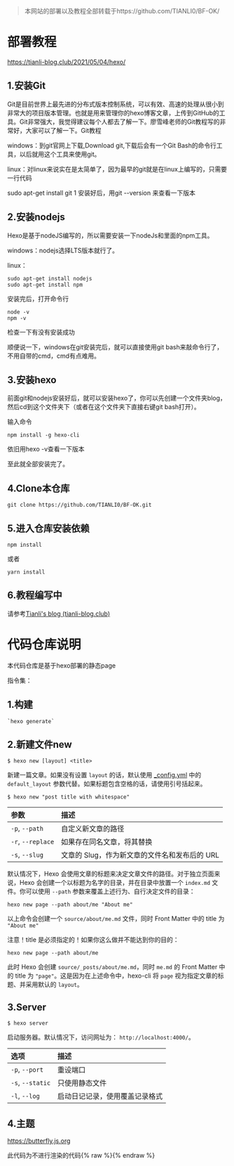 > 本网站的部署以及教程全部转载于https://github.com/TIANLI0/BF-OK/

# 部署教程

https://tianli-blog.club/2021/05/04/hexo/

## 1.安装Git

Git是目前世界上最先进的分布式版本控制系统，可以有效、高速的处理从很小到非常大的项目版本管理。也就是用来管理你的hexo博客文章，上传到GitHub的工具。Git非常强大，我觉得建议每个人都去了解一下。廖雪峰老师的Git教程写的非常好，大家可以了解一下。Git教程

windows：到git官网上下载,Download git,下载后会有一个Git Bash的命令行工具，以后就用这个工具来使用git。

linux：对linux来说实在是太简单了，因为最早的git就是在linux上编写的，只需要一行代码

sudo apt-get install git
1
安装好后，用git --version 来查看一下版本

## 2.安装nodejs

Hexo是基于nodeJS编写的，所以需要安装一下nodeJs和里面的npm工具。

windows：nodejs选择LTS版本就行了。

linux：

```ssh
sudo apt-get install nodejs
sudo apt-get install npm
```


安装完后，打开命令行

```ssh
node -v
npm -v
```

检查一下有没有安装成功


顺便说一下，windows在git安装完后，就可以直接使用git bash来敲命令行了，不用自带的cmd，cmd有点难用。

## 3.安装hexo

前面git和nodejs安装好后，就可以安装hexo了，你可以先创建一个文件夹blog，然后cd到这个文件夹下（或者在这个文件夹下直接右键git bash打开）。

输入命令

```ssh
npm install -g hexo-cli
```

依旧用hexo -v查看一下版本

至此就全部安装完了。

## 4.Clone本仓库

```ssh
git clone https://github.com/TIANLI0/BF-OK.git
```

## 5.进入仓库安装依赖

```ssh
npm install
```

或者

```ssh
yarn install
```

## 6.教程编写中

请参考[Tianli's blog (tianli-blog.club)](https://tianli-blog.club/2021/05/04/hexo)

# 代码仓库说明

本代码仓库是基于hexo部署的静态page

指令集：

## 1.构建

```
`hexo generate`
```



## 2.新建文件new

```
$ hexo new [layout] <title>
```

新建一篇文章。如果没有设置 `layout` 的话，默认使用 [_config.yml](https://hexo.io/zh-cn/docs/configuration) 中的 `default_layout` 参数代替。如果标题包含空格的话，请使用引号括起来。

```
$ hexo new "post title with whitespace"
```

| 参数              | 描述                                          |
| :---------------- | :-------------------------------------------- |
| `-p`, `--path`    | 自定义新文章的路径                            |
| `-r`, `--replace` | 如果存在同名文章，将其替换                    |
| `-s`, `--slug`    | 文章的 Slug，作为新文章的文件名和发布后的 URL |

默认情况下，Hexo 会使用文章的标题来决定文章文件的路径。对于独立页面来说，Hexo 会创建一个以标题为名字的目录，并在目录中放置一个 `index.md` 文件。你可以使用 `--path` 参数来覆盖上述行为、自行决定文件的目录：

```
hexo new page --path about/me "About me"
```

以上命令会创建一个 `source/about/me.md` 文件，同时 Front Matter 中的 title 为 `"About me"`

注意！title 是必须指定的！如果你这么做并不能达到你的目的：

```
hexo new page --path about/me
```

此时 Hexo 会创建 `source/_posts/about/me.md`，同时 `me.md` 的 Front Matter 中的 title 为 `"page"`。这是因为在上述命令中，hexo-cli 将 `page` 视为指定文章的标题、并采用默认的 `layout`。

## 3.Server

```
$ hexo server
```

启动服务器。默认情况下，访问网址为： `http://localhost:4000/`。

| 选项             | 描述                           |
| :--------------- | :----------------------------- |
| `-p`, `--port`   | 重设端口                       |
| `-s`, `--static` | 只使用静态文件                 |
| `-l`, `--log`    | 启动日记记录，使用覆盖记录格式 |

## 4.主题

https://butterfly.js.org

此代码为不进行渲染的代码{% raw %}{% endraw %}
